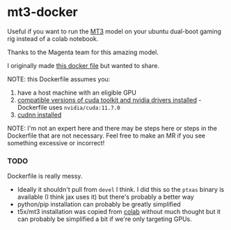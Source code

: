 # mt3-docker

Useful if you want to run the [MT3](https://github.com/magenta/mt3) model on your ubuntu dual-boot gaming rig instead of a colab notebook.

Thanks to the Magenta team for this amazing model.

I originally made [this docker file](https://github.com/magenta/mt3/issues/70#issuecomment-1207521792) but wanted to share.

NOTE: this Dockerfile assumes you:
  1. have a host machine with an eligible GPU
  2. [compatible versions of cuda toolkit and nvidia drivers installed](https://docs.nvidia.com/cuda/cuda-installation-guide-linux/index.html) - Dockerfile uses `nvidia/cuda:11.7.0`
  3. [cudnn installed](https://github.com/google/jax)

NOTE: I'm not an expert here and there may be steps here or steps in the Dockerfile that are not necessary. Feel free to make an MR if you see something excessive or incorrect!

### TODO

Dockerfile is really messy. 

 - Ideally it shouldn't pull from `devel` I think. I did this so the `ptxas` binary is available (I think jax uses it) but there's probably a better way
 - python/pip installation can probably be greatly simplified
 - t5x/mt3 installation was copied from [colab](https://github.com/magenta/mt3/blob/main/mt3/colab/music_transcription_with_transformers.ipynb) without much thought but it can probably be simplified a bit if we're only targeting GPUs.
 
